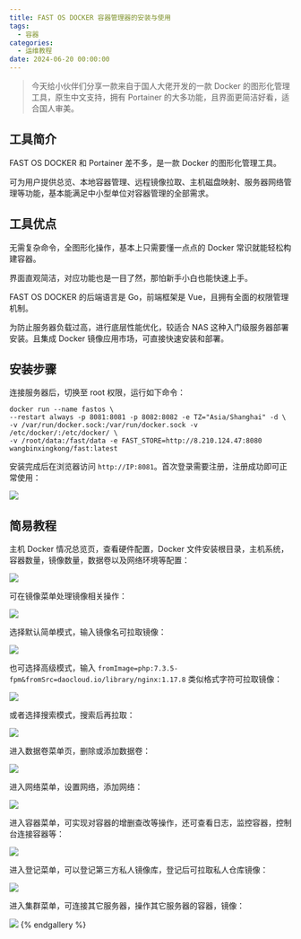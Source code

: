 ```yaml
---
title: FAST OS DOCKER 容器管理器的安装与使用
tags:
  - 容器
categories:
  - 运维教程
date: 2024-06-20 00:00:00
---
```


> 今天给小伙伴们分享一款来自于国人大佬开发的一款 Docker 的图形化管理工具，原生中文支持，拥有 Portainer 的大多功能，且界面更简洁好看，适合国人审美。

<!-- more -->

## 工具简介

FAST OS DOCKER 和 Portainer 差不多，是一款 Docker 的图形化管理工具。

可为用户提供总览、本地容器管理、远程镜像拉取、主机磁盘映射、服务器网络管理等功能，基本能满足中小型单位对容器管理的全部需求。

## 工具优点

无需复杂命令，全图形化操作，基本上只需要懂一点点的 Docker 常识就能轻松构建容器。

界面直观简洁，对应功能也是一目了然，那怕新手小白也能快速上手。

FAST OS DOCKER 的后端语言是 Go，前端框架是 Vue，且拥有全面的权限管理机制。

为防止服务器负载过高，进行底层性能优化，较适合 NAS 这种入门级服务器部署安装。且集成 Docker 镜像应用市场，可直接快速安装和部署。

## 安装步骤

连接服务器后，切换至 root 权限，运行如下命令：

```
docker run --name fastos \
--restart always -p 8081:8081 -p 8082:8082 -e TZ="Asia/Shanghai" -d \
-v /var/run/docker.sock:/var/run/docker.sock -v /etc/docker/:/etc/docker/ \
-v /root/data:/fast/data -e FAST_STORE=http://8.210.124.47:8080 wangbinxingkong/fast:latest
```

安装完成后在浏览器访问 `http://IP:8081`。首次登录需要注册，注册成功即可正常使用：

![](https://cdn.dusays.com/2024/06/719-1.jpg)

## 简易教程

主机 Docker 情况总览页，查看硬件配置，Docker 文件安装根目录，主机系统，容器数量，镜像数量，数据卷以及网络环境等配置：

![](https://cdn.dusays.com/2024/06/719-2.jpg)

可在镜像菜单处理镜像相关操作：

![](https://cdn.dusays.com/2024/06/719-3.jpg)

选择默认简单模式，输入镜像名可拉取镜像：

![](https://cdn.dusays.com/2024/06/719-4.jpg)

也可选择高级模式，输入 `fromImage=php:7.3.5-fpm&fromSrc=daocloud.io/library/nginx:1.17.8` 类似格式字符可拉取镜像：

![](https://cdn.dusays.com/2024/06/719-5.jpg)

或者选择搜索模式，搜索后再拉取：

![](https://cdn.dusays.com/2024/06/719-6.jpg)

进入数据卷菜单页，删除或添加数据卷：

![](https://cdn.dusays.com/2024/06/719-7.jpg)

进入网络菜单，设置网络，添加网络：

![](https://cdn.dusays.com/2024/06/719-8.jpg)

进入容器菜单，可实现对容器的增删查改等操作，还可查看日志，监控容器，控制台连接容器等：

![](https://cdn.dusays.com/2024/06/719-9.jpg)

进入登记菜单，可以登记第三方私人镜像库，登记后可拉取私人仓库镜像：

![](https://cdn.dusays.com/2024/06/719-10.jpg)

进入集群菜单，可连接其它服务器，操作其它服务器的容器，镜像：

![](https://cdn.dusays.com/2024/06/719-11.jpg)
{% endgallery %}